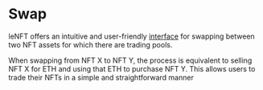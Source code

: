 # Swap

leNFT offers an intuitive and user-friendly [interface](https://lenft.fi/trade/) for swapping between two NFT assets for which there are trading pools.

When swapping from NFT X to NFT Y, the process is equivalent to selling NFT X for ETH and using that ETH to purchase NFT Y. This allows users to trade their NFTs in a simple and straightforward manner
